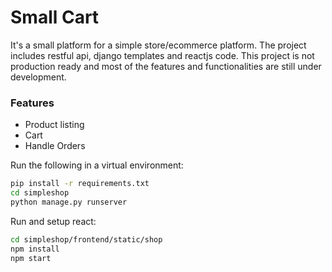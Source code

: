 # Small Cart

It's a small platform for a simple store/ecommerce platform.  The project includes restful api, django templates and reactjs code.  This project is not production ready and most of the features and functionalities are still under development.


### Features
* Product listing
* Cart
* Handle Orders


Run the following in a virtual environment:

``` bash
pip install -r requirements.txt
cd simpleshop
python manage.py runserver
```


Run and setup react:

``` bash
cd simpleshop/frontend/static/shop
npm install
npm start
```
